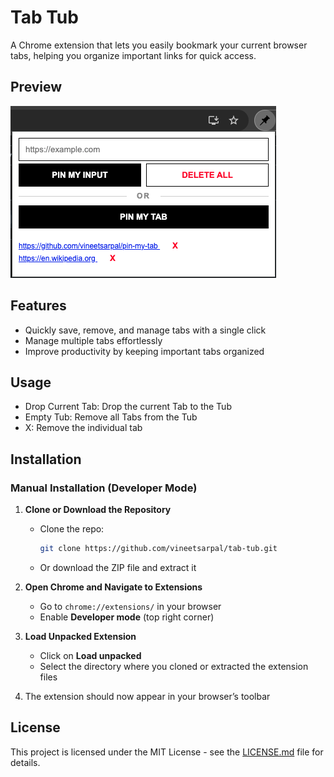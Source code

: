 # Tab Tub

A Chrome extension that lets you easily bookmark your current browser tabs, helping you organize important links for quick access.


## Preview

![Screenshot of Chrome Extension](./assets/app-screenshot.png)

## Features

- Quickly save, remove, and manage tabs with a single click
- Manage multiple tabs effortlessly
- Improve productivity by keeping important tabs organized

## Usage
- Drop Current Tab: Drop the current Tab to the Tub
- Empty Tub: Remove all Tabs from the Tub
- X: Remove the individual tab

## Installation

### Manual Installation (Developer Mode)

1. **Clone or Download the Repository**  
   - Clone the repo:
     ```sh
     git clone https://github.com/vineetsarpal/tab-tub.git
     ```
   - Or download the ZIP file and extract it

2. **Open Chrome and Navigate to Extensions**  
   - Go to `chrome://extensions/` in your browser
   - Enable **Developer mode** (top right corner)

3. **Load Unpacked Extension**  
   - Click on **Load unpacked**
   - Select the directory where you cloned or extracted the extension files

4. The extension should now appear in your browser’s toolbar


## License
This project is licensed under the MIT License - see the [LICENSE.md](LICENSE.md) file for details.